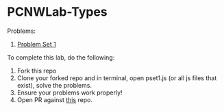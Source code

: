 # PCNWLab-Types

Problems:

1. [Problem Set 1](./pset1.js)


To complete this lab, do the following:

1. Fork this repo
2. Clone your forked repo and in terminal, open pset1.js (or all js files that exist), solve the problems.
3. Ensure your problems work properly!
4. Open PR against [this](https://github.com/jsd20190730/data-types-lab) repo.
